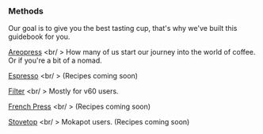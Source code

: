 ### Methods

Our goal is to give you the best tasting cup, that's why we've built this guidebook for you.

[Areopress](Aeropress/README.md) <br/ >
How many of us start our journey into the world of coffee. Or if you're a bit of a nomad.

[Espresso](Espresso/README.md) <br/ >
(Recipes coming soon)

[Filter](Filter/README.md) <br/ >
Mostly for v60 users.

[French Press](French%20Press/README.md) <br/ >
(Recipes coming soon)

[Stovetop](Stovetop/README.md) <br/ >
Mokapot users. (Recipes coming soon)
